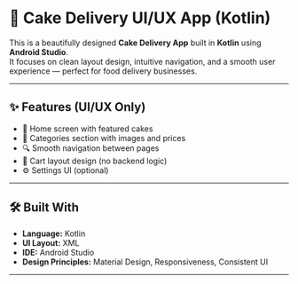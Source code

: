 # 🍰 Cake Delivery UI/UX App (Kotlin)

This is a beautifully designed **Cake Delivery App** built in **Kotlin** using **Android Studio**.  
It focuses on clean layout design, intuitive navigation, and a smooth user experience — perfect for food delivery businesses.

---

## ✨ Features (UI/UX Only)

- 📱 Home screen with featured cakes
- 🍫 Categories section with images and prices
- 🔍 Smooth navigation between pages
- 🛒 Cart layout design (no backend logic)
- ⚙️ Settings UI (optional)

---

## 🛠️ Built With

- **Language:** Kotlin  
- **UI Layout:** XML  
- **IDE:** Android Studio  
- **Design Principles:** Material Design, Responsiveness, Consistent UI

---


